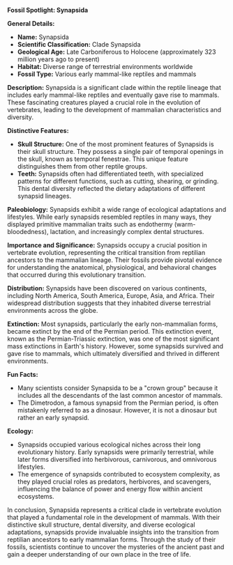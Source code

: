 **Fossil Spotlight: Synapsida**

**General Details:**
- **Name:** Synapsida
- **Scientific Classification:** Clade Synapsida
- **Geological Age:** Late Carboniferous to Holocene (approximately 323 million years ago to present)
- **Habitat:** Diverse range of terrestrial environments worldwide
- **Fossil Type:** Various early mammal-like reptiles and mammals

**Description:**
Synapsida is a significant clade within the reptile lineage that includes early mammal-like reptiles and eventually gave rise to mammals. These fascinating creatures played a crucial role in the evolution of vertebrates, leading to the development of mammalian characteristics and diversity.

**Distinctive Features:**
- **Skull Structure:** One of the most prominent features of Synapsids is their skull structure. They possess a single pair of temporal openings in the skull, known as temporal fenestrae. This unique feature distinguishes them from other reptile groups.
- **Teeth:** Synapsids often had differentiated teeth, with specialized patterns for different functions, such as cutting, shearing, or grinding. This dental diversity reflected the dietary adaptations of different synapsid lineages.

**Paleobiology:**
Synapsids exhibit a wide range of ecological adaptations and lifestyles. While early synapsids resembled reptiles in many ways, they displayed primitive mammalian traits such as endothermy (warm-bloodedness), lactation, and increasingly complex dental structures.

**Importance and Significance:**
Synapsids occupy a crucial position in vertebrate evolution, representing the critical transition from reptilian ancestors to the mammalian lineage. Their fossils provide pivotal evidence for understanding the anatomical, physiological, and behavioral changes that occurred during this evolutionary transition.

**Distribution:**
Synapsids have been discovered on various continents, including North America, South America, Europe, Asia, and Africa. Their widespread distribution suggests that they inhabited diverse terrestrial environments across the globe.

**Extinction:**
Most synapsids, particularly the early non-mammalian forms, became extinct by the end of the Permian period. This extinction event, known as the Permian-Triassic extinction, was one of the most significant mass extinctions in Earth's history. However, some synapsids survived and gave rise to mammals, which ultimately diversified and thrived in different environments.

**Fun Facts:**
- Many scientists consider Synapsida to be a "crown group" because it includes all the descendants of the last common ancestor of mammals.
- The Dimetrodon, a famous synapsid from the Permian period, is often mistakenly referred to as a dinosaur. However, it is not a dinosaur but rather an early synapsid.

**Ecology:**
- Synapsids occupied various ecological niches across their long evolutionary history. Early synapsids were primarily terrestrial, while later forms diversified into herbivorous, carnivorous, and omnivorous lifestyles.
- The emergence of synapsids contributed to ecosystem complexity, as they played crucial roles as predators, herbivores, and scavengers, influencing the balance of power and energy flow within ancient ecosystems.

In conclusion, Synapsida represents a critical clade in vertebrate evolution that played a fundamental role in the development of mammals. With their distinctive skull structure, dental diversity, and diverse ecological adaptations, synapsids provide invaluable insights into the transition from reptilian ancestors to early mammalian forms. Through the study of their fossils, scientists continue to uncover the mysteries of the ancient past and gain a deeper understanding of our own place in the tree of life.